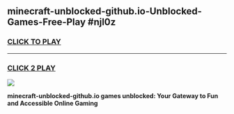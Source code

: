 
## minecraft-unblocked-github.io-Unblocked-Games-Free-Play #njl0z
<h3>
<a href="https://us.freeplayer.one?title=minecraft-unblocked-github.io&ref=9M">CLICK TO PLAY</a></h3>
<hr>

<h3>
<a href="https://us.freeplayer.one?title=minecraft-unblocked-github.io&ref=9M">CLICK 2 PLAY</a>
  
</h3>

<a href="https://us.freeplayer.one?title=minecraft-unblocked-github.io&ref=9M"><img src="https://clearcache.store/games.png"></a>


**minecraft-unblocked-github.io games unblocked: Your Gateway to Fun and Accessible Online Gaming**
